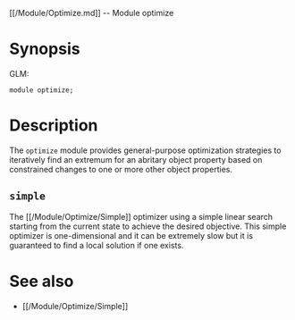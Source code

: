 [[/Module/Optimize.md]] -- Module optimize

# Synopsis

GLM:

~~~
module optimize;
~~~

# Description

The `optimize` module provides general-purpose optimization strategies to iteratively find an extremum for an abritary object property based on constrained changes to one or more other object properties.

## `simple`

The [[/Module/Optimize/Simple]] optimizer using a simple linear search starting from the current state to achieve the desired objective.  This simple optimizer is one-dimensional and it can be extremely slow but it is guaranteed to find a local solution if one exists.

# See also

* [[/Module/Optimize/Simple]]
